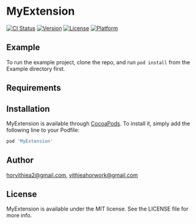 # MyExtension

[![CI Status](https://img.shields.io/travis/horvithiea2@gmail.com/MyExtension.svg?style=flat)](https://travis-ci.org/horvithiea2@gmail.com/MyExtension)
[![Version](https://img.shields.io/cocoapods/v/MyExtension.svg?style=flat)](https://cocoapods.org/pods/MyExtension)
[![License](https://img.shields.io/cocoapods/l/MyExtension.svg?style=flat)](https://cocoapods.org/pods/MyExtension)
[![Platform](https://img.shields.io/cocoapods/p/MyExtension.svg?style=flat)](https://cocoapods.org/pods/MyExtension)

## Example

To run the example project, clone the repo, and run `pod install` from the Example directory first.

## Requirements

## Installation

MyExtension is available through [CocoaPods](https://cocoapods.org). To install
it, simply add the following line to your Podfile:

```ruby
pod 'MyExtension'
```

## Author

horvithiea2@gmail.com, vithieahorwork@gmail.com

## License

MyExtension is available under the MIT license. See the LICENSE file for more info.
